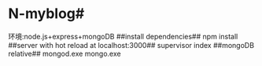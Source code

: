# N-myblog#</br>
环境:node.js+express+mongoDB
##install dependencies##
npm install
##server with hot reload at localhost:3000##
supervisor index
##mongoDB relative##
mongod.exe
mongo.exe
